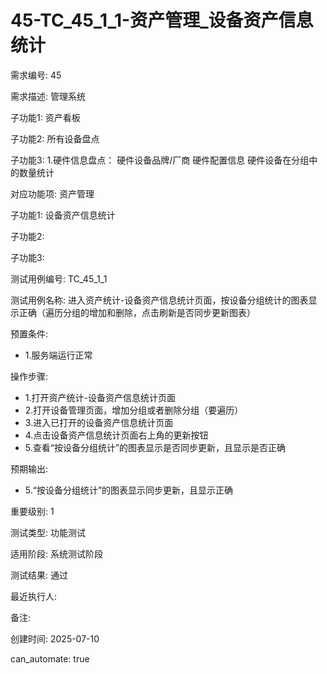 # 45-TC_45_1_1-资产管理_设备资产信息统计

需求编号: 45

需求描述: 管理系统

子功能1: 资产看板

子功能2: 所有设备盘点

子功能3: 1.硬件信息盘点：
硬件设备品牌/厂商
硬件配置信息
硬件设备在分组中的数量统计


对应功能项: 资产管理

子功能1: 设备资产信息统计

子功能2: 

子功能3: 


测试用例编号: TC_45_1_1

测试用例名称: 进入资产统计-设备资产信息统计页面，按设备分组统计的图表显示正确（遍历分组的增加和删除，点击刷新是否同步更新图表）

预置条件:
- 1.服务端运行正常

操作步骤:
- 1.打开资产统计-设备资产信息统计页面
- 2.打开设备管理页面，增加分组或者删除分组（要遍历）
- 3.进入已打开的设备资产信息统计页面
- 4.点击设备资产信息统计页面右上角的更新按钮
- 5.查看“按设备分组统计”的图表显示是否同步更新，且显示是否正确

预期输出:
- 5.“按设备分组统计”的图表显示同步更新，且显示正确

重要级别: 1

测试类型: 功能测试

适用阶段: 系统测试阶段

测试结果: 通过

最近执行人: 

备注: 

创建时间: 2025-07-10

can_automate: true
